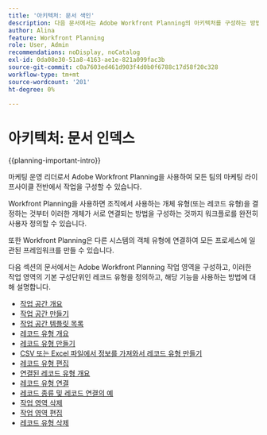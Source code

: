 ```yaml
---
title: '아키텍처: 문서 색인'
description: 다음 문서에서는 Adobe Workfront Planning의 아키텍처를 구성하는 방법에 대해 설명합니다. 이 구성의 일부로, 작업 공간, 레코드 유형 및 사용자 지정 필드를 만들어 Workfront Planning에서 관리할 워크플로를 매핑하는 방법에 대해 알아봅니다.
author: Alina
feature: Workfront Planning
role: User, Admin
recommendations: noDisplay, noCatalog
exl-id: 0da08e30-51a8-4163-ae1e-821a099fac3b
source-git-commit: c0a7603ed461d903f4d0b0f6788c17d58f20c328
workflow-type: tm+mt
source-wordcount: '201'
ht-degree: 0%

---
```



# 아키텍처: 문서 인덱스

{{planning-important-intro}}

마케팅 운영 리더로서 Adobe Workfront Planning을 사용하여 모든 팀의 마케팅 라이프사이클 전반에서 작업을 구성할 수 있습니다.

Workfront Planning을 사용하면 조직에서 사용하는 개체 유형(또는 레코드 유형)을 결정하는 것부터 이러한 개체가 서로 연결되는 방법을 구성하는 것까지 워크플로를 완전히 사용자 정의할 수 있습니다.

또한 Workfront Planning은 다른 시스템의 객체 유형에 연결하여 모든 프로세스에 일관된 프레임워크를 만들 수 있습니다.

다음 섹션의 문서에서는 Adobe Workfront Planning 작업 영역을 구성하고, 이러한 작업 영역의 기본 구성단위인 레코드 유형을 정의하고, 해당 기능을 사용하는 방법에 대해 설명합니다.

* [작업 공간 개요](/help/quicksilver/planning/architecture/workspaces-overview.md)
* [작업 공간 만들기](/help/quicksilver/planning/architecture/create-workspaces.md)
* [작업 공간 템플릿 목록](/help/quicksilver/planning/architecture/workspace-templates.md)
* [레코드 유형 개요](/help/quicksilver/planning/architecture/overview-of-record-types.md)
* [레코드 유형 만들기](/help/quicksilver/planning/architecture/create-record-types.md)
* [CSV 또는 Excel 파일에서 정보를 가져와서 레코드 유형 만들기](/help/quicksilver/planning/architecture/import-file-to-create-record-types.md)
* [레코드 유형 편집](/help/quicksilver/planning/architecture/edit-record-types.md)
* [연결된 레코드 유형 개요](/help/quicksilver/planning/architecture/connect-record-types-overview.md)
* [레코드 유형 연결](/help/quicksilver/planning/architecture/connect-record-types.md)
* [레코드 종류 및 레코드 연결의 예](/help/quicksilver/planning/architecture/example-connect-record-types-and-records.md)
* [작업 영역 삭제](/help/quicksilver/planning/architecture/delete-workspaces.md)
* [작업 영역 편집](/help/quicksilver/planning/architecture/edit-workspaces.md)
* [레코드 유형 삭제](/help/quicksilver/planning/architecture/delete-record-types.md)

<!--* [Create record types globally](/help/quicksilver/planning/architecture/create-record-types-globally.md)-->

